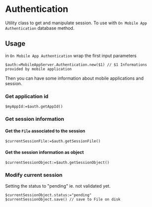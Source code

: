 <!-- $auth:=MobileAppServer.Authentication.new($1) // $1 Informations provided by `On Mobile App Authentication` -->
# Authentication

Utility class to get and manipulate session. To use with `On Mobile App Authentication` database method.

## Usage

in `On Mobile App Authentication` wrap the first input parameters

```4d
$auth:=MobileAppServer.Authentication.new($1) // $1 Informations provided by mobile application
````

Then you can have some information about mobile applications and session.

### Get application id

```4d
$myAppId:=$auth.getAppId()
```

### Get session information

#### Get the `File` associated to the session

```4d
$currentSessionFile:=$auth.getSessionFile()
```

#### Get the session information as object

```4d
$currentSessionObject:=$auth.getSessionObject()
```

### Modify current session

Setting the status to "pending" ie. not validated yet.

```4d
$currentSessionObject.status:="pending"
$currentSessionObject.save() // save to File on disk
```
